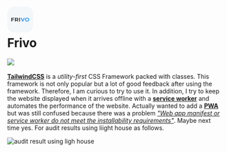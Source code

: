 <h1>
    <img src="./assets/logo/logo192.png" height="60"> <br>
    Frivo
</h1>

<a href='https://naufal-yafi.github.io/landing-page-frivo/'><img src="https://img.shields.io/badge/Live Demo-0078D7?style=for-the-badge&logo=Microsoft-edge&logoColor=fafafa" height="35px"></a>

<p>
    <strong><a href="https://tailwindcss.com/">TailwindCSS</a></strong> is a <i>utility-first</i> CSS Framework packed with classes. This framework is not only popular but a lot of good feedback after using the framework. Therefore, I am curious to try to use it. In addition, I try to keep the website displayed when it arrives offline with a <strong><a href="https://developer.mozilla.org/en-US/docs/Web/API/Service_Worker_API/Using_Service_Workers">service worker</a></strong> and automates the performance of the website. Actually wanted to add a <strong><a href="https://developer.mozilla.org/en-US/docs/Web/Progressive_web_apps">PWA</a></strong> but was still confused because there was a problem <i><a href="https://developer.chrome.com/docs/lighthouse/pwa/installable-manifest/?utm_source=lighthouse&utm_medium=devtools">"Web app manifest or service worker do not meet the installability requirements"</a></i>. Maybe next time yes. For audit results using liight house as follows.
</p>
<img src="https://user-images.githubusercontent.com/87789251/213718399-738adb09-a057-4fe0-acc3-a0628c335711.png" alt="audit result using ligh house">
